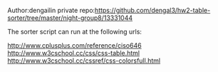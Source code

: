 Author:dengailin
private repo:https://github.com/dengal3/hw2-table-sorter/tree/master/night-group8/13331044

The sorter script can run at the following urls:

http://www.cplusplus.com/reference/ciso646
http://www.w3cschool.cc/css/css-table.html
http://www.w3cschool.cc/cssref/css-colorsfull.html
